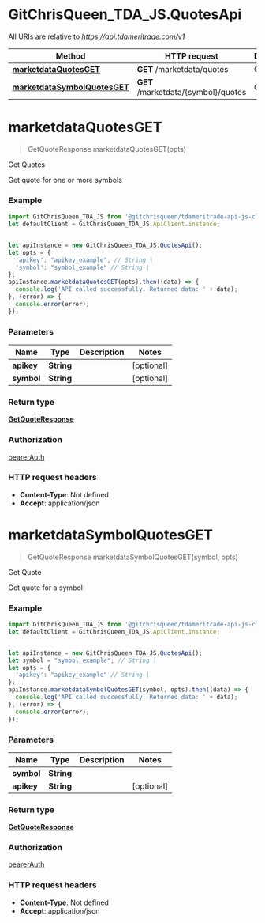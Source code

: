 # GitChrisQueen_TDA_JS.QuotesApi

All URIs are relative to *https://api.tdameritrade.com/v1*

Method | HTTP request | Description
------------- | ------------- | -------------
[**marketdataQuotesGET**](QuotesApi.md#marketdataQuotesGET) | **GET** /marketdata/quotes | Get Quotes
[**marketdataSymbolQuotesGET**](QuotesApi.md#marketdataSymbolQuotesGET) | **GET** /marketdata/{symbol}/quotes | Get Quote

<a name="marketdataQuotesGET"></a>
# **marketdataQuotesGET**
> GetQuoteResponse marketdataQuotesGET(opts)

Get Quotes

Get quote for one or more symbols

### Example
```javascript
import GitChrisQueen_TDA_JS from '@gitchrisqueen/tdameritrade-api-js-client';
let defaultClient = GitChrisQueen_TDA_JS.ApiClient.instance;


let apiInstance = new GitChrisQueen_TDA_JS.QuotesApi();
let opts = { 
  'apikey': "apikey_example", // String | 
  'symbol': "symbol_example" // String | 
};
apiInstance.marketdataQuotesGET(opts).then((data) => {
  console.log('API called successfully. Returned data: ' + data);
}, (error) => {
  console.error(error);
});

```

### Parameters

Name | Type | Description  | Notes
------------- | ------------- | ------------- | -------------
 **apikey** | **String**|  | [optional] 
 **symbol** | **String**|  | [optional] 

### Return type

[**GetQuoteResponse**](GetQuoteResponse.md)

### Authorization

[bearerAuth](../README.md#bearerAuth)

### HTTP request headers

 - **Content-Type**: Not defined
 - **Accept**: application/json

<a name="marketdataSymbolQuotesGET"></a>
# **marketdataSymbolQuotesGET**
> GetQuoteResponse marketdataSymbolQuotesGET(symbol, opts)

Get Quote

Get quote for a symbol

### Example
```javascript
import GitChrisQueen_TDA_JS from '@gitchrisqueen/tdameritrade-api-js-client';
let defaultClient = GitChrisQueen_TDA_JS.ApiClient.instance;


let apiInstance = new GitChrisQueen_TDA_JS.QuotesApi();
let symbol = "symbol_example"; // String | 
let opts = { 
  'apikey': "apikey_example" // String | 
};
apiInstance.marketdataSymbolQuotesGET(symbol, opts).then((data) => {
  console.log('API called successfully. Returned data: ' + data);
}, (error) => {
  console.error(error);
});

```

### Parameters

Name | Type | Description  | Notes
------------- | ------------- | ------------- | -------------
 **symbol** | **String**|  | 
 **apikey** | **String**|  | [optional] 

### Return type

[**GetQuoteResponse**](GetQuoteResponse.md)

### Authorization

[bearerAuth](../README.md#bearerAuth)

### HTTP request headers

 - **Content-Type**: Not defined
 - **Accept**: application/json

